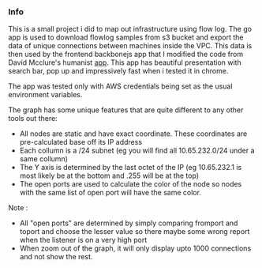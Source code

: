 ### Info

This is a small project i did to map out infrastructure using flow log. The go app is used to download flowlog samples from s3 bucket and export the data of unique connections between machines inside the VPC. This data is then used by the frontend backbonejs app that I modified the code from David Mcclure's humanist [app](https://github.com/davidmcclure/humanist). This app has beautiful presentation with search bar, pop up and impressively fast when i tested it in chrome.

The app was tested only with AWS credentials being set as the usual environment variables. 

The graph has some unique features that are quite different to any other tools out there:

  - All nodes are static and have exact coordinate. These coordinates are pre-calculated base off its IP address
  - Each collumn is a /24 subnet (eg you will find all 10.65.232.0/24 under a same collumn)
  - The Y axis is determined by the last octet of the IP (eg 10.65.232.1 is most likely be at the bottom and .255 will be at the top) 
  - The open ports are used to calculate the color of the node so nodes with the same list of open port will have the same color.

Note :
  - All "open ports" are determined by simply comparing fromport and toport and choose the lesser value so there maybe some wrong report when the listener is on a very high port
  - When zoom out of the graph, it will only display upto 1000 connections and not show the rest.
